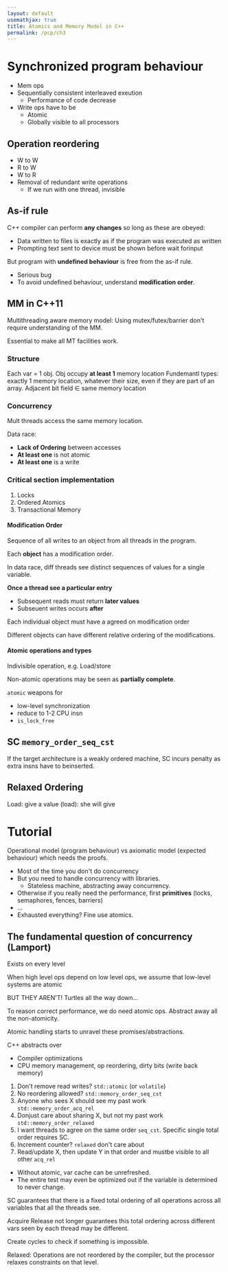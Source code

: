```yaml
---
layout: default
usemathjax: true
title: Atomics and Memory Model in C++
permalink: /pcp/ch3
---
```


# Synchronized program behaviour

- Mem ops
- Sequentially consistent interleaved exeution
  - Performance of code decrease
- Write ops have to be
  - Atomic
  - Globally visible to all processors

## Operation reordering

- W to W
- R to W
- W to R
- Removal of redundant write operations
  - If we run with one thread, invisible

## As-if rule

C++ compiler can perform **any changes** so long as these are obeyed:

- Data written to files is exactly as if the program was executed as written
- Prompting text sent to device must be shown before wait forinput

But program with **undefined behaviour** is free from the as-if rule.

- Serious bug
- To avoid undefined behaviour, understand **modification order**.

## MM in C++11

Multithreading aware memory model: Using mutex/futex/barrier don't require understanding of the MM.

Essential to make all MT facilities work.

### Structure

Each var = 1 obj.
Obj occupy **at least 1** memory location
Fundemantl types: exactly 1 memory location, whatever their size, even if they are part of an array.
Adjacent bit field $\in$ same memory location

### Concurrency

Mult threads access the same memory location.

Data race:

- **Lack of Ordering** between accesses
- **At least one** is not atomic
- **At least one** is a write

###  Critical section implementation

1. Locks
2. Ordered Atomics
3. Transactional Memory

#### Modification Order

Sequence of all writes to an object from all threads in the program.

Each **object** has a modification order.

In data race, diff threads see distinct sequences of values for a single variable.

**Once a thread see a particular entry**
- Subsequent reads must return **later values**
- Subseuent writes  occurs **after**

Each individual object must have a agreed on modification order

Different objects can have different relative ordering of the modifications.

#### Atomic operations and types

Indivisible operation, e.g. Load/store

Non-atomic operations may be seen as **partially complete**.

```atomic``` weapons for

- low-level synchronization
- reduce to 1-2 CPU insn
- `is_lock_free`

## SC `memory_order_seq_cst`

If the target architecture is a weakly ordered machine, SC incurs penalty as
extra insns have to beinserted.

## Relaxed Ordering

Load: give a value (load): she will give

# Tutorial 

Operational model (program behaviour) vs axiomatic model (expected behaviour) which needs the proofs.

- Most of the time you don't do concurrency
- But you need to handle concurrency with libraries.
  - Stateless machine, abstracting away concurrency.
- Otherwise if you really need the performance, first **primitives** (locks, semaphores, fences, barriers)
- ...
- Exhausted everything? Fine use atomics.

## The fundamental question of concurrency (Lamport)

Exists on every level

When high level ops depend on low level ops, we assume that low-level systems are atomic

BUT THEY AREN'T! Turtles all the way down...

To reason correct performance, we do need atomic ops. Abstract away all the non-atomicity.

Atomic handling starts to unravel these promises/abstractions.

C++ abstracts over

- Compiler optimizations
- CPU memory management, op reordering, dirty bits (write back memory)

1. Don't remove read writes? `std::atomic` (or `volatile`)
2. No reordering allowed? `std::memory_order_seq_cst`
3. Anyone who sees X should see my past work `std::memory_order_acq_rel`
4. Donjust care about sharing X, but not my past work `std::memory_order_relaxed`
5. I want threads to agree on the same order `seq_cst`. Specific single total order requires SC.
6. Increment counter? `relaxed` don't care about
7. Read/update X, then update Y in that order and mustbe visible to all other `acq_rel`

- Without atomic, var cache can be unrefreshed.
- The entire test may even be optimized out if the variable is determined to never change.

SC guarantees that there is a fixed total ordering of all operations across all variables that all the threads see.

Acquire Release not longer guarantees this total ordering across different vars seen by each thread may be different.

Create cycles to check if something is impossible.

Relaxed: Operations are not reordered by the compiler, but the processor relaxes constraints on that level.